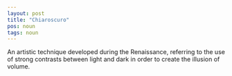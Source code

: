 ```yaml
---
layout: post
title: "Chiaroscuro"
pos: noun
tags: noun
---
```

An artistic technique developed during the Renaissance, referring to the use of strong contrasts between light and dark in order to create the illusion of volume.
